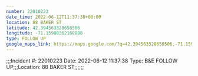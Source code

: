 ```yaml
---
number: 22010223
date_time: 2022-06-12T11:37:38+00:00
location: 88 BAKER ST
latitude: 42.394563328658506
longitude: -71.15988362168888
type: FOLLOW UP
google_maps_link: https://maps.google.com/?q=42.394563328658506,-71.15988362168888
---
```


;;;Incident #: 22010223  Date: 2022-06-12 11:37:38   Type: B&E FOLLOW UP;;;Location: 88 BAKER ST;;;;;;
